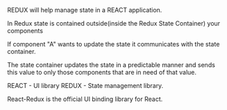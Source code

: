 
REDUX will help manage state in a REACT application.

In Redux state is contained outside(inside the Redux State Container) your components

If component "A" wants to update the state it communicates with the state container. 

The state container updates the state in a predictable manner and sends this value to only those components that are in need of that value.

REACT - UI library
REDUX - State management library.

React-Redux is the official UI binding library for React.